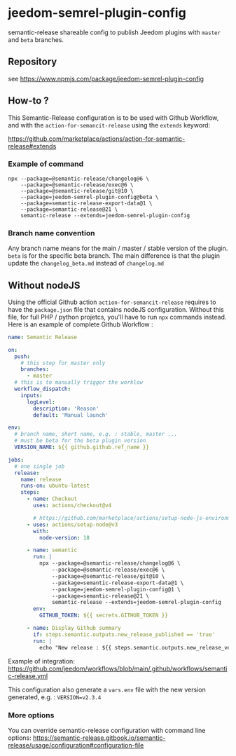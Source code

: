 # jeedom-semrel-plugin-config

semantic-release shareable config to publish Jeedom plugins
 with `master` and `beta` branches.

## Repository

see https://www.npmjs.com/package/jeedom-semrel-plugin-config 

## How-to ?

This Semantic-Release configuration is to be used with Github Workflow, and
with the `action-for-semancit-release` using the `extends` keyword:

https://github.com/marketplace/actions/action-for-semantic-release#extends

### Example of command 
```
npx --package=@semantic-release/changelog@6 \
    --package=@semantic-release/exec@6 \
    --package=@semantic-release/git@10 \
    --package=jeedom-semrel-plugin-config@beta \
    --package=semantic-release-export-data@1 \
    --package=semantic-release@21 \
    semantic-release --extends=jeedom-semrel-plugin-config
```

### Branch name convention

Any branch name means for the main / master / stable version of the plugin. `beta`
 is for the specific beta branch.
 The main difference is that the plugin update the `changelog_beta.md` instead of
 `changelog.md`

## Without nodeJS

Using the official Github action `action-for-semancit-release` requires to have
the `package.json` file that contains nodeJS configuration. Without this file, 
for full PHP / python projetcs, you'll have to run `npx` commands instead. Here
is an example of complete Github Workflow :

```yaml
name: Semantic Release

on:
  push:
    # this step for master only
    branches:
      - master
  # this is to manually trigger the worklow
  workflow_dispatch:
    inputs:
      logLevel:
        description: 'Reason'     
        default: 'Manual launch'

env:
  # branch name, short name, e.g. : stable, master ...
  # must be beta for the beta plugin version
  VERSION_NAME: ${{ github.github.ref_name }}

jobs:
  # one single job
  release:
    name: release
    runs-on: ubuntu-latest
    steps:
      - name: Checkout
        uses: actions/checkout@v4

        # https://github.com/marketplace/actions/setup-node-js-environment
      - uses: actions/setup-node@v3
        with:
          node-version: 18

      - name: semantic
        run: |
          npx --package=@semantic-release/changelog@6 \
              --package=@semantic-release/exec@6 \
              --package=@semantic-release/git@10 \
              --package=semantic-release-export-data@1 \
              --package=jeedom-semrel-plugin-config@1 \
              --package=semantic-release@21 \
              semantic-release --extends=jeedom-semrel-plugin-config
        env:
          GITHUB_TOKEN: ${{ secrets.GITHUB_TOKEN }}

      - name: Display Github summary
        if: steps.semantic.outputs.new_release_published == 'true'
        run: |
          echo "New release : ${{ steps.semantic.outputs.new_release_version }}" >> $GITHUB_STEP_SUMMARY
```

Example of integration:
https://github.com/jeedom/workflows/blob/main/.github/workflows/semantic-release.yml

This configuration also generate a `vars.env` file with the new version generated, e.g. : `VERSION=v2.3.4`

### More options

You can override semantic-release configuration with command line options:
https://semantic-release.gitbook.io/semantic-release/usage/configuration#configuration-file
